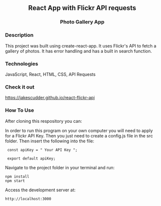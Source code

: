 <div align="center">

## React App with Flickr API requests
### Photo Gallery App

</div>

### Description
This project was built using create-react-app.  It uses Flickr's API to fetch a gallery of photos.  It has error handling and has a built in search function.  

### Technologies
JavaScript, React, HTML, CSS, API Requests

### Check it out
https://jakescudder.github.io/react-flickr-api

### How To Use

After cloning this respository you can:

In order to run this program on your own computer you will need to apply for a Flickr API Key. Then you just need to create a config.js file in the src folder. Then insert the following into the file:
```
 const apiKey = " Your API Key ";
 
 export default apiKey;
```

Navigate to the project folder in your terminal and run:
```
npm install
npm start
```

Access the development server at:
```
http://localhost:3000
```

